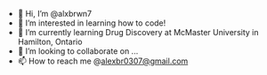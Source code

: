 - 👋 Hi, I’m @alxbrwn7
- 👀 I’m interested in learning how to code!
- 🌱 I’m currently learning Drug Discovery at McMaster University in Hamilton, Ontario
- 💞️ I’m looking to collaborate on ...
- 📫 How to reach me @alexbr0307@gmail.com

<!---
alxbrwn7/alxbrwn7 is a ✨ special ✨ repository because its `README.md` (this file) appears on your GitHub profile.
You can click the Preview link to take a look at your changes.
--->
